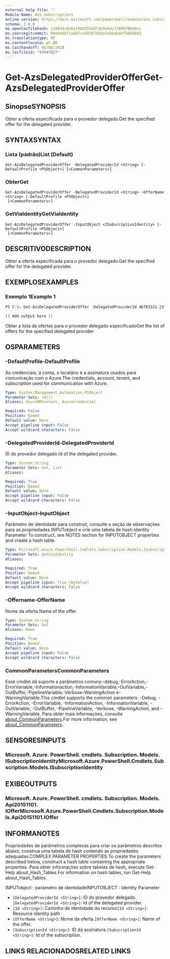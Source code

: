 ```yaml
---
external help file: ''
Module Name: Azs.Subscriptions
online version: https://docs.microsoft.com/powershell/module/azs.subscriptions/get-azsdelegatedprovideroffer
schema: 2.0.0
ms.openlocfilehash: 118834c020a198d355d3f3b9e6dc17699f88e0cc
ms.sourcegitcommit: 09eb4dbfcad6fce303b793dafe9bebdef589db03
ms.translationtype: MT
ms.contentlocale: pt-BR
ms.lasthandoff: 08/08/2020
ms.locfileid: "93947027"
---
```

# <span data-ttu-id="020fc-101">Get-AzsDelegatedProviderOffer</span><span class="sxs-lookup"><span data-stu-id="020fc-101">Get-AzsDelegatedProviderOffer</span></span>

## <span data-ttu-id="020fc-102">Sinopse</span><span class="sxs-lookup"><span data-stu-id="020fc-102">SYNOPSIS</span></span>
<span data-ttu-id="020fc-103">Obter a oferta especificada para o provedor delegado.</span><span class="sxs-lookup"><span data-stu-id="020fc-103">Get the specified offer for the delegated provider.</span></span>

## <span data-ttu-id="020fc-104">SYNTAX</span><span class="sxs-lookup"><span data-stu-id="020fc-104">SYNTAX</span></span>

### <span data-ttu-id="020fc-105">Lista (padrão)</span><span class="sxs-lookup"><span data-stu-id="020fc-105">List (Default)</span></span>
```
Get-AzsDelegatedProviderOffer -DelegatedProviderId <String> [-DefaultProfile <PSObject>] [<CommonParameters>]
```

### <span data-ttu-id="020fc-106">Obter</span><span class="sxs-lookup"><span data-stu-id="020fc-106">Get</span></span>
```
Get-AzsDelegatedProviderOffer -DelegatedProviderId <String> -OfferName <String> [-DefaultProfile <PSObject>]
 [<CommonParameters>]
```

### <span data-ttu-id="020fc-107">GetViaIdentity</span><span class="sxs-lookup"><span data-stu-id="020fc-107">GetViaIdentity</span></span>
```
Get-AzsDelegatedProviderOffer -InputObject <ISubscriptionIdentity> [-DefaultProfile <PSObject>]
 [<CommonParameters>]
```

## <span data-ttu-id="020fc-108">DESCRITIVO</span><span class="sxs-lookup"><span data-stu-id="020fc-108">DESCRIPTION</span></span>
<span data-ttu-id="020fc-109">Obter a oferta especificada para o provedor delegado.</span><span class="sxs-lookup"><span data-stu-id="020fc-109">Get the specified offer for the delegated provider.</span></span>

## <span data-ttu-id="020fc-110">EXEMPLOS</span><span class="sxs-lookup"><span data-stu-id="020fc-110">EXAMPLES</span></span>

### <span data-ttu-id="020fc-111">Exemplo 1</span><span class="sxs-lookup"><span data-stu-id="020fc-111">Example 1</span></span>
```powershell
PS C:\> Get-AzsDelegatedProviderOffer -DelegatedProviderId 4b763321-23f5-4a45-a44d-9ccfdd705a3d

{{ Add output here }}
```

<span data-ttu-id="020fc-112">Obter a lista de ofertas para o provedor delegado especificado</span><span class="sxs-lookup"><span data-stu-id="020fc-112">Get the list of offers for the specified delegated provider</span></span>

## <span data-ttu-id="020fc-113">OS</span><span class="sxs-lookup"><span data-stu-id="020fc-113">PARAMETERS</span></span>

### <span data-ttu-id="020fc-114">-DefaultProfile</span><span class="sxs-lookup"><span data-stu-id="020fc-114">-DefaultProfile</span></span>
<span data-ttu-id="020fc-115">As credenciais, a conta, o locatário e a assinatura usados para comunicação com o Azure.</span><span class="sxs-lookup"><span data-stu-id="020fc-115">The credentials, account, tenant, and subscription used for communication with Azure.</span></span>

```yaml
Type: System.Management.Automation.PSObject
Parameter Sets: (All)
Aliases: AzureRMContext, AzureCredential

Required: False
Position: Named
Default value: None
Accept pipeline input: False
Accept wildcard characters: False

```

### <span data-ttu-id="020fc-116">-DelegatedProviderId</span><span class="sxs-lookup"><span data-stu-id="020fc-116">-DelegatedProviderId</span></span>
<span data-ttu-id="020fc-117">ID do provedor delegado.</span><span class="sxs-lookup"><span data-stu-id="020fc-117">Id of the delegated provider.</span></span>

```yaml
Type: System.String
Parameter Sets: Get, List
Aliases:

Required: True
Position: Named
Default value: None
Accept pipeline input: False
Accept wildcard characters: False

```

### <span data-ttu-id="020fc-118">-InputObject</span><span class="sxs-lookup"><span data-stu-id="020fc-118">-InputObject</span></span>
<span data-ttu-id="020fc-119">Parâmetro de identidade para construir, consulte a seção de observações para as propriedades INPUTobject e crie uma tabela de hash.</span><span class="sxs-lookup"><span data-stu-id="020fc-119">Identity Parameter To construct, see NOTES section for INPUTOBJECT properties and create a hash table.</span></span>

```yaml
Type: Microsoft.Azure.PowerShell.Cmdlets.Subscription.Models.ISubscriptionIdentity
Parameter Sets: GetViaIdentity
Aliases:

Required: True
Position: Named
Default value: None
Accept pipeline input: True (ByValue)
Accept wildcard characters: False

```

### <span data-ttu-id="020fc-120">-Offername</span><span class="sxs-lookup"><span data-stu-id="020fc-120">-OfferName</span></span>
<span data-ttu-id="020fc-121">Nome da oferta.</span><span class="sxs-lookup"><span data-stu-id="020fc-121">Name of the offer.</span></span>

```yaml
Type: System.String
Parameter Sets: Get
Aliases: Name

Required: True
Position: Named
Default value: None
Accept pipeline input: False
Accept wildcard characters: False

```

### <span data-ttu-id="020fc-122">CommonParameters</span><span class="sxs-lookup"><span data-stu-id="020fc-122">CommonParameters</span></span>
<span data-ttu-id="020fc-123">Esse cmdlet dá suporte a parâmetros comuns:-debug,-ErrorAction,-ErrorVariable,-Informationaction,-InformationVariable,-OutVariable,-OutBuffer,-PipelineVariable,-Verbose-WarningAction e-WarningVariable.</span><span class="sxs-lookup"><span data-stu-id="020fc-123">This cmdlet supports the common parameters: -Debug, -ErrorAction, -ErrorVariable, -InformationAction, -InformationVariable, -OutVariable, -OutBuffer, -PipelineVariable, -Verbose, -WarningAction, and -WarningVariable.</span></span> <span data-ttu-id="020fc-124">Para obter mais informações, consulte [about_CommonParameters](http://go.microsoft.com/fwlink/?LinkID=113216).</span><span class="sxs-lookup"><span data-stu-id="020fc-124">For more information, see [about_CommonParameters](http://go.microsoft.com/fwlink/?LinkID=113216).</span></span>

## <span data-ttu-id="020fc-125">SENSORES</span><span class="sxs-lookup"><span data-stu-id="020fc-125">INPUTS</span></span>

### <span data-ttu-id="020fc-126">Microsoft. Azure. PowerShell. cmdlets. Subscription. Models. ISubscriptionIdentity</span><span class="sxs-lookup"><span data-stu-id="020fc-126">Microsoft.Azure.PowerShell.Cmdlets.Subscription.Models.ISubscriptionIdentity</span></span>

## <span data-ttu-id="020fc-127">EXIBE</span><span class="sxs-lookup"><span data-stu-id="020fc-127">OUTPUTS</span></span>

### <span data-ttu-id="020fc-128">Microsoft. Azure. PowerShell. cmdlets. Subscription. Models. Api20151101. IOffer</span><span class="sxs-lookup"><span data-stu-id="020fc-128">Microsoft.Azure.PowerShell.Cmdlets.Subscription.Models.Api20151101.IOffer</span></span>



## <span data-ttu-id="020fc-129">INFORMA</span><span class="sxs-lookup"><span data-stu-id="020fc-129">NOTES</span></span>

<span data-ttu-id="020fc-130">Propriedades de parâmetros complexas para criar os parâmetros descritos abaixo, construa uma tabela de hash contendo as propriedades adequadas.</span><span class="sxs-lookup"><span data-stu-id="020fc-130">COMPLEX PARAMETER PROPERTIES To create the parameters described below, construct a hash table containing the appropriate properties.</span></span> <span data-ttu-id="020fc-131">Para obter informações sobre tabelas de hash, execute Get-Help about_Hash_Tables.</span><span class="sxs-lookup"><span data-stu-id="020fc-131">For information on hash tables, run Get-Help about_Hash_Tables.</span></span>

<span data-ttu-id="020fc-132">INPUTobject <ISubscriptionIdentity> : parâmetro de identidade</span><span class="sxs-lookup"><span data-stu-id="020fc-132">INPUTOBJECT <ISubscriptionIdentity>: Identity Parameter</span></span>
  - <span data-ttu-id="020fc-133">`[DelegatedProviderId <String>]`: ID do provedor delegado.</span><span class="sxs-lookup"><span data-stu-id="020fc-133">`[DelegatedProviderId <String>]`: Id of the delegated provider.</span></span>
  - <span data-ttu-id="020fc-134">`[Id <String>]`: Caminho de identidade do recurso</span><span class="sxs-lookup"><span data-stu-id="020fc-134">`[Id <String>]`: Resource identity path</span></span>
  - <span data-ttu-id="020fc-135">`[OfferName <String>]`: Nome da oferta.</span><span class="sxs-lookup"><span data-stu-id="020fc-135">`[OfferName <String>]`: Name of the offer.</span></span>
  - <span data-ttu-id="020fc-136">`[SubscriptionId <String>]`: ID da assinatura.</span><span class="sxs-lookup"><span data-stu-id="020fc-136">`[SubscriptionId <String>]`: Id of the subscription.</span></span>

## <span data-ttu-id="020fc-137">LINKS RELACIONADOS</span><span class="sxs-lookup"><span data-stu-id="020fc-137">RELATED LINKS</span></span>

